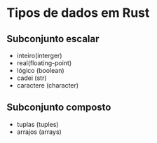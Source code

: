 # Tipos de dados em Rust

## Subconjunto escalar
+ inteiro(interger)
+ real(floating-point)
+ lógico (boolean)
+ cadei (str)
+ caractere (character)

## Subconjunto composto
+ tuplas (tuples)
+ arrajos (arrays)